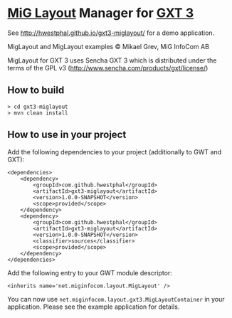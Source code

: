 # [MiG Layout](http://www.miglayout.com/) Manager for [GXT 3](http://www.sencha.com/products/gxt)

See http://hwestphal.github.io/gxt3-miglayout/ for a demo application.

MigLayout and MigLayout examples © Mikael Grev, MiG InfoCom AB

MigLayout for GXT 3 uses Sencha GXT 3 which is distributed under the terms of the GPL v3 (http://www.sencha.com/products/gxt/license/)

## How to build

    > cd gxt3-miglayout
    > mvn clean install
  
## How to use in your project

Add the following dependencies to your project (additionally to GWT and GXT):

    <dependencies>
        <dependency>
            <groupId>com.github.hwestphal</groupId>
            <artifactId>gxt3-miglayout</artifactId>
            <version>1.0.0-SNAPSHOT</version>
            <scope>provided</scope>
        </dependency>
        <dependency>
            <groupId>com.github.hwestphal</groupId>
            <artifactId>gxt3-miglayout</artifactId>
            <version>1.0.0-SNAPSHOT</version>
            <classifier>sources</classifier>
            <scope>provided</scope>
        </dependency>
    </dependencies>

Add the following entry to your GWT module descriptor:

    <inherits name='net.miginfocom.layout.MigLayout' />

You can now use `net.miginfocom.layout.gxt3.MigLayoutContainer` in your application. Please see the example application for details.
